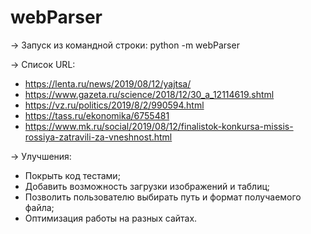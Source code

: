 # webParser

-> Запуск из командной строки: python -m webParser

-> Список URL:

- https://lenta.ru/news/2019/08/12/yajtsa/
- https://www.gazeta.ru/science/2018/12/30_a_12114619.shtml
- https://vz.ru/politics/2019/8/2/990594.html
- https://tass.ru/ekonomika/6755481
- https://www.mk.ru/social/2019/08/12/finalistok-konkursa-missis-rossiya-zatravili-za-vneshnost.html

-> Улучшения:

- Покрыть код тестами;
- Добавить возможность загрузки изображений и таблиц;
- Позволить пользователю выбирать путь и формат получаемого файла;
-	Оптимизация работы на разных сайтах. 
